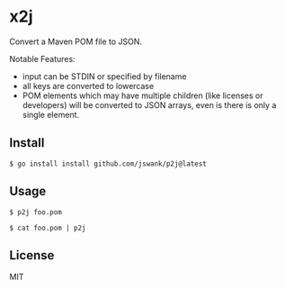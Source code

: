 # x2j
Convert a Maven POM file to JSON.

Notable Features:
- input can be STDIN or specified by filename
- all keys are converted to lowercase
- POM elements which may have multiple children (like licenses or developers)
  will be converted to JSON arrays, even is there is only a single element.

## Install
```console
$ go install install github.com/jswank/p2j@latest
```

## Usage
```console
$ p2j foo.pom

$ cat foo.pom | p2j
```

## License
MIT
